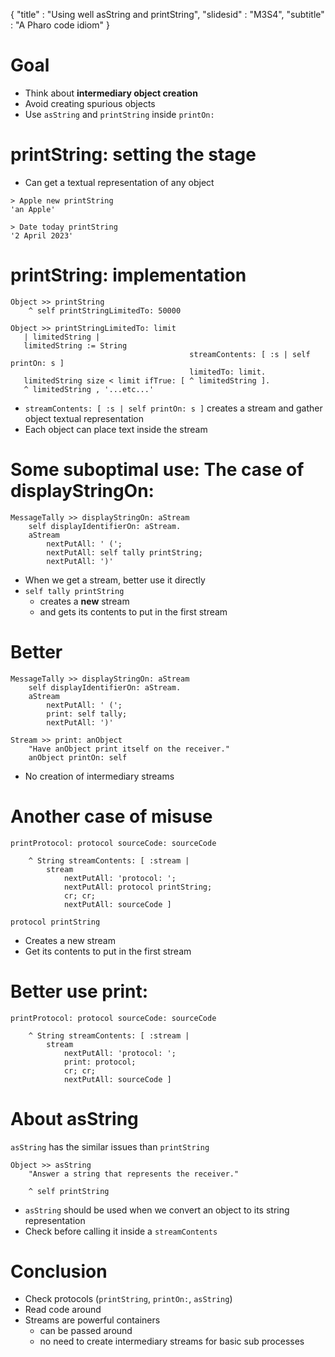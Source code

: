 { 
"title" : "Using well asString and printString", 
"slidesid" : "M3S4", 
"subtitle" : "A Pharo code idiom" 
} 
 
# Goal 
- Think about **intermediary object creation** 
- Avoid creating spurious objects 
- Use `asString` and `printString` inside `printOn:` 
 
# printString: setting the stage 
- Can get a textual representation of any object 
 
``` 
> Apple new printString
'an Apple'

> Date today printString
'2 April 2023' 
``` 
 
# printString: implementation 
 
``` 
Object >> printString
	^ self printStringLimitedTo: 50000
	
Object >> printStringLimitedTo: limit
   | limitedString |
   limitedString := String
                                        streamContents: [ :s | self printOn: s ]
                                        limitedTo: limit.
   limitedString size < limit ifTrue: [ ^ limitedString ].
   ^ limitedString , '...etc...' 
``` 
- `streamContents: [ :s | self printOn: s ]` creates a stream and gather object textual representation 
- Each object can place text inside the stream 
 
# Some suboptimal use: The case of displayStringOn: 
 
``` 
MessageTally >> displayStringOn: aStream
	self displayIdentifierOn: aStream.
	aStream 
		nextPutAll: ' (';
		nextPutAll: self tally printString;
		nextPutAll: ')' 
``` 
- When we get a stream, better use it directly 
- `self tally printString` 
  - creates a **new** stream 
  - and gets its contents to put in the first stream 
 
# Better 
 
``` 
MessageTally >> displayStringOn: aStream
	self displayIdentifierOn: aStream.
	aStream 
		nextPutAll: ' (';
		print: self tally;
		nextPutAll: ')' 
``` 
 
``` 
Stream >> print: anObject
	"Have anObject print itself on the receiver."
	anObject printOn: self 
``` 
- No creation of intermediary streams 
 
# Another case of misuse 
 
``` 
printProtocol: protocol sourceCode: sourceCode

	^ String streamContents: [ :stream |
		stream
			nextPutAll: 'protocol: '; 
			nextPutAll: protocol printString;
			cr; cr;
			nextPutAll: sourceCode ]	 
``` 
`protocol printString` 
- Creates a new stream 
- Get its contents to put in the first stream 
 
# Better use print: 
 
``` 
printProtocol: protocol sourceCode: sourceCode

	^ String streamContents: [ :stream |
		stream
			nextPutAll: 'protocol: '; 
			print: protocol;
			cr; cr;
			nextPutAll: sourceCode ]	 
``` 
 
# About asString 
`asString` has the similar issues than `printString` 
``` 
Object >> asString
	"Answer a string that represents the receiver."

	^ self printString 
``` 
- `asString` should be used when we convert an object to its string representation 
- Check before calling it inside a `streamContents` 
 
# Conclusion 
- Check protocols \(`printString`, `printOn:`, `asString`\) 
- Read code around 
- Streams are powerful containers 
  - can be passed around 
  - no need to create intermediary streams for basic sub processes 
